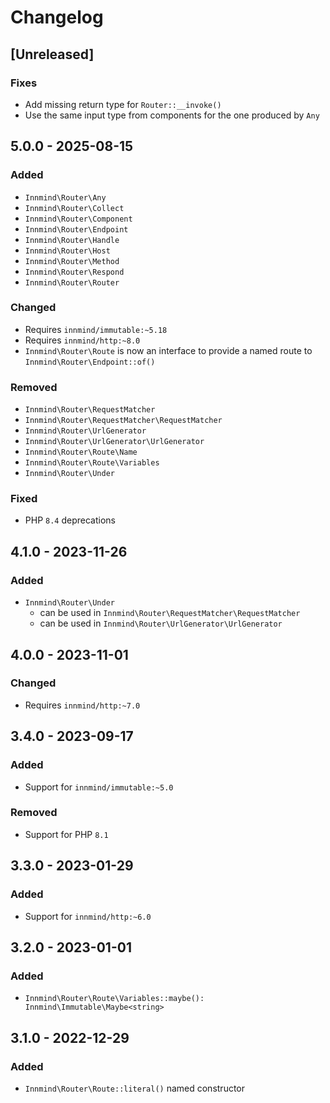 # Changelog

## [Unreleased]

### Fixes

- Add missing return type for `Router::__invoke()`
- Use the same input type from components for the one produced by `Any`

## 5.0.0 - 2025-08-15

### Added

- `Innmind\Router\Any`
- `Innmind\Router\Collect`
- `Innmind\Router\Component`
- `Innmind\Router\Endpoint`
- `Innmind\Router\Handle`
- `Innmind\Router\Host`
- `Innmind\Router\Method`
- `Innmind\Router\Respond`
- `Innmind\Router\Router`

### Changed

- Requires `innmind/immutable:~5.18`
- Requires `innmind/http:~8.0`
- `Innmind\Router\Route` is now an interface to provide a named route to `Innmind\Router\Endpoint::of()`

### Removed

- `Innmind\Router\RequestMatcher`
- `Innmind\Router\RequestMatcher\RequestMatcher`
- `Innmind\Router\UrlGenerator`
- `Innmind\Router\UrlGenerator\UrlGenerator`
- `Innmind\Router\Route\Name`
- `Innmind\Router\Route\Variables`
- `Innmind\Router\Under`

### Fixed

- PHP `8.4` deprecations

## 4.1.0 - 2023-11-26

### Added

- `Innmind\Router\Under`
    - can be used in `Innmind\Router\RequestMatcher\RequestMatcher`
    - can be used in `Innmind\Router\UrlGenerator\UrlGenerator`

## 4.0.0 - 2023-11-01

### Changed

- Requires `innmind/http:~7.0`

## 3.4.0 - 2023-09-17

### Added

- Support for `innmind/immutable:~5.0`

### Removed

- Support for PHP `8.1`

## 3.3.0 - 2023-01-29

### Added

- Support for `innmind/http:~6.0`

## 3.2.0 - 2023-01-01

### Added

- `Innmind\Router\Route\Variables::maybe(): Innmind\Immutable\Maybe<string>`

## 3.1.0 - 2022-12-29

### Added

- `Innmind\Router\Route::literal()` named constructor
